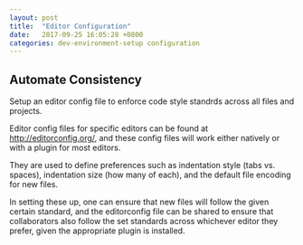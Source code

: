 ```yaml
---
layout: post
title:  "Editor Configuration"
date:   2017-09-25 16:05:28 +0800
categories: dev-environment-setup configuration
---
```


Automate Consistency
---

Setup an editor config file to enforce code style standrds across all files and projects.

Editor config files for specific editors can be found at <http://editorconfig.org/>, and these config files will work either natively or with a plugin for most editors.

They are used to define preferences such as indentation style (tabs vs. spaces), indentation size (how many of each), and the default file encoding for new files.

In setting these up, one can ensure that new files will follow the given certain standard, and the editorconfig file can be shared to ensure that collaborators also follow the set standards across whichever editor they prefer, given the appropriate plugin is installed.